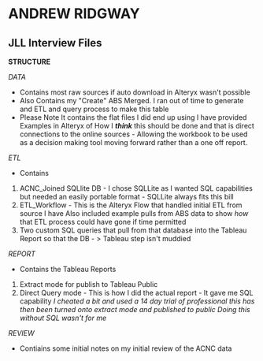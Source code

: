 # ANDREW RIDGWAY
## JLL Interview Files

**STRUCTURE**

_DATA_
* Contains most raw sources if auto download in Alteryx wasn't possible
* Also Contains my "Create" ABS Merged. I ran out of time to generate and ETL and query process to make this table
* Please Note It contains the flat files I did end up using I have provided Examples in Alteryx of How I _**think**_ this should be done and that is direct connections to the online sources - Allowing the workbook to be used as a decision making tool moving forward rather than a one off report.

_ETL_
* Contains 
1. ACNC_Joined SQLlite DB - I chose SQLLite as I wanted SQL capabilities but needed an easily portable format - SQLLite always fits this bill
2. ETL_Workflow - This is the Alteryx Flow that handled initial ETL from source I have Also included example pulls from ABS data to show _how_ that ETL process could have gone if time permitted
3. Two custom SQL queries that pull from that database into the Tableau Report so that the DB - > Tableau step isn't muddied

_REPORT_
* Contains the Tableau Reports
1. Extract mode for publish to Tableau Public
2. Direct Query mode - This is how I did the actual report - It gave me SQL capability
_I cheated a bit and used a 14 day trial of professional this has then been turned onto extract mode and published to public_ 
_Doing this without SQL wasn't for me_

_REVIEW_
* Contiains some initial notes on my initial review of the ACNC data


